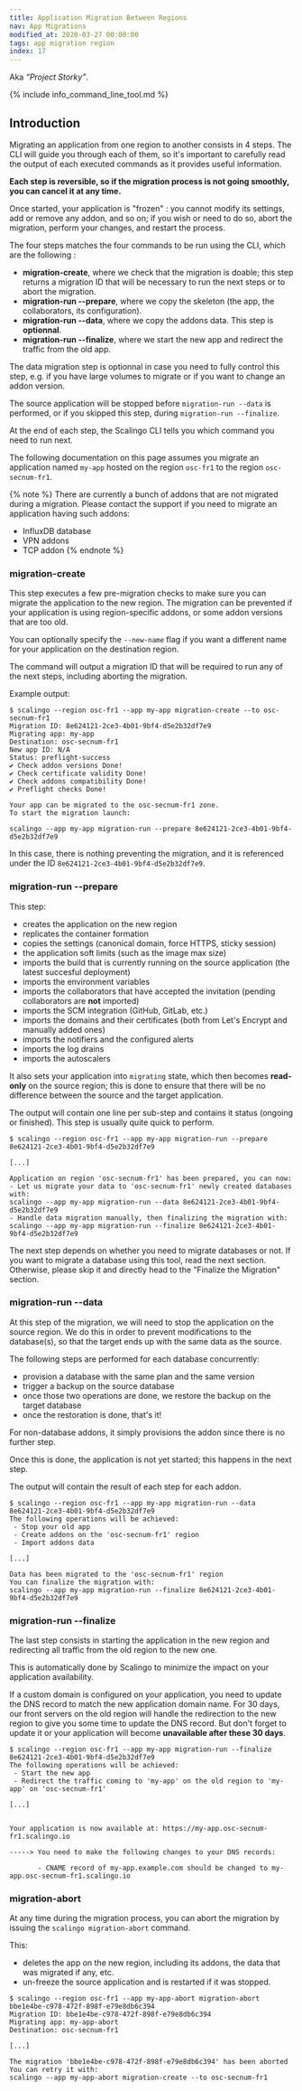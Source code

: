 ```yaml
---
title: Application Migration Between Regions
nav: App Migrations
modified_at: 2020-03-27 00:00:00
tags: app migration region
index: 17
---
```


Aka *“Project Storky”*.

{% include info_command_line_tool.md %}

## Introduction

Migrating an application from one region to another consists in 4 steps. The CLI will guide you through each of them, so it's important to carefully read the output of each executed commands as it provides useful information.

**Each step is reversible, so if the migration process is not going smoothly, you can cancel it at any time.**

Once started, your application is "frozen" : you cannot modify its settings, add or remove any addon, and so on; if you wish or need to do so, abort the migration, perform your changes, and restart the process.

The four steps matches the four commands to be run using the CLI, which are the following :

- **migration-create**, where we check that the migration is doable; this step returns a migration ID that will be necessary to run the next steps or to abort the migration.
- **migration-run --prepare**, where we copy the skeleton (the app, the collaborators, its configuration).
- **migration-run --data**, where we copy the addons data. This step is **optionnal**.
- **migration-run --finalize**, where we start the new app and redirect the traffic from the old app.

The data migration step is optionnal in case you need to fully control this step, e.g. if you have large volumes to migrate or if you want to change an addon version.

The source application will be stopped before `migration-run --data` is performed, or if you skipped this step, during `migration-run --finalize`.

At the end of each step, the Scalingo CLI tells you which command you need to run next.

The following documentation on this page assumes you migrate an application named `my-app` hosted
on the region `osc-fr1` to the region `osc-secnum-fr1`.

{% note %}
There are currently a bunch of addons that are not migrated during a migration. Please contact the support if you need to migrate an application having such addons:

- InfluxDB database
- VPN addons
- TCP addon
{% endnote %}

### migration-create

This step executes a few pre-migration checks to make sure you can migrate the
application to the new region. The migration can be prevented if your application is using region-specific addons, or some addon versions that are too old.

You can optionally specify the `--new-name` flag if you want a different name
for your application on the destination region.

The command will output a migration ID that will be required to run any of the next steps, including aborting the migration.

Example output:

```
$ scalingo --region osc-fr1 --app my-app migration-create --to osc-secnum-fr1
Migration ID: 8e624121-2ce3-4b01-9bf4-d5e2b32df7e9
Migrating app: my-app
Destination: osc-secnum-fr1
New app ID: N/A
Status: preflight-success
✔ Check addon versions Done!
✔ Check certificate validity Done!
✔ Check addons compatibility Done!
✔ Preflight checks Done!

Your app can be migrated to the osc-secnum-fr1 zone.
To start the migration launch:

scalingo --app my-app migration-run --prepare 8e624121-2ce3-4b01-9bf4-d5e2b32df7e9
```

In this case, there is nothing preventing the migration, and it is referenced under the ID `8e624121-2ce3-4b01-9bf4-d5e2b32df7e9`.

### migration-run --prepare

This step:

- creates the application on the new region
- replicates the container formation
- copies the settings (canonical domain, force HTTPS, sticky session)
- the application soft limits (such as the image max size)
- imports the build that is currently running on the source application (the latest succesful deployment)
- imports the environment variables
- imports the collaborators that have accepted the invitation (pending collaborators are **not** imported)
- imports the SCM integration (GitHub, GitLab, etc.)
- imports the domains and their certificates (both from Let's Encrypt and manually added ones)
- imports the notifiers and the configured alerts
- imports the log drains
- imports the autoscalers

It also sets your application into `migrating` state, which then becomes **read-only** on
the source region; this is done to ensure that there will be no difference between the source and the target application.

The output will contain one line per sub-step and contains it status (ongoing or finished). This step is usually quite quick to perform.

```
$ scalingo --region osc-fr1 --app my-app migration-run --prepare 8e624121-2ce3-4b01-9bf4-d5e2b32df7e9

[...]

Application on region 'osc-secnum-fr1' has been prepared, you can now:
- Let us migrate your data to 'osc-secnum-fr1' newly created databases with:
scalingo --app my-app migration-run --data 8e624121-2ce3-4b01-9bf4-d5e2b32df7e9
- Handle data migration manually, then finalizing the migration with:
scalingo --app my-app migration-run --finalize 8e624121-2ce3-4b01-9bf4-d5e2b32df7e9
```

The next step depends on whether you need to migrate databases or not. If you
want to migrate a database using this tool, read the next section. Otherwise, please skip it and
directly head to the "Finalize the Migration" section.

### migration-run --data

At this step of the migration, we will need to stop the application on the source region. We do this in order to prevent modifications to the database(s), so that the target ends up with the same data as the source.

The following steps are performed for each database concurrently:

- provision a database with the same plan and the same version
- trigger a backup on the source database
- once those two operations are done, we restore the backup on the target database
- once the restoration is done, that's it!

For non-database addons, it simply provisions the addon since there is no further step.

Once this is done, the application is not yet started; this happens in the next step.

The output will contain the result of each step for each addon.

```
$ scalingo --region osc-fr1 --app my-app migration-run --data 8e624121-2ce3-4b01-9bf4-d5e2b32df7e9
The following operations will be achieved:
 - Stop your old app
 - Create addons on the 'osc-secnum-fr1' region
 - Import addons data

[...]

Data has been migrated to the 'osc-secnum-fr1' region
You can finalize the migration with:
scalingo --app my-app migration-run --finalize 8e624121-2ce3-4b01-9bf4-d5e2b32df7e9
```

### migration-run --finalize

The last step consists in starting the application in the new region and
redirecting all traffic from the old region to the new one.

This is automatically done by Scalingo to minimize the impact on your application
availability.

If a custom domain is configured on your application, you need to update the DNS
record to match the new application domain name. For 30 days, our front servers
on the old region will handle the redirection to the new region to give you some
time to update the DNS record. But don't forget to update it or your application
will become **unavailable after these 30 days**.

```
$ scalingo --region osc-fr1 --app my-app migration-run --finalize 8e624121-2ce3-4b01-9bf4-d5e2b32df7e9
The following operations will be achieved:
 - Start the new app
 - Redirect the traffic coming to 'my-app' on the old region to 'my-app' on 'osc-secnum-fr1'

[...]


Your application is now available at: https://my-app.osc-secnum-fr1.scalingo.io

-----> You need to make the following changes to your DNS records:

       - CNAME record of my-app.example.com should be changed to my-app.osc-secnum-fr1.scalingo.io
```

### migration-abort

At any time during the migration process, you can abort the migration by issuing
the `scalingo migration-abort` command.

This:

- deletes the app on the new region, including its addons, the data that was migrated if any, etc.
- un-freeze the source application and is restarted if it was stopped.

```
$ scalingo --region osc-fr1 --app my-app-abort migration-abort bbe1e4be-c978-472f-898f-e79e8db6c394
Migration ID: bbe1e4be-c978-472f-898f-e79e8db6c394
Migrating app: my-app-abort
Destination: osc-secnum-fr1

[...]

The migration 'bbe1e4be-c978-472f-898f-e79e8db6c394' has been aborted
You can retry it with:
scalingo --app my-app-abort migration-create --to osc-secnum-fr1
```
